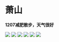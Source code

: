 # 萧山

**1207减肥散步，天气很好**

![](/photography/1207/1.jpg)
![](/photography/1207/2.jpg)
![](/photography/1207/3.jpg)
![](/photography/1207/4.jpg)
![](/photography/1207/5.jpg)
![](/photography/1207/6.jpg)